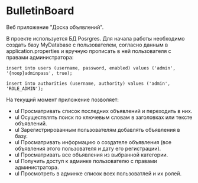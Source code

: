 # BulletinBoard
 Веб приложение "Доска объявлений". 
 
 В проекте используется БД Posrgres. Для начала работы необходимо создать базу MyDatabase с пользователем, согласно данным в application.properties и вручную прописать в ней пользователя с правами администратора: 
 ```
 insert into users (username, password, enabled) values ('admin', '{noop}adminpass', true);
 ```
 ```
 insert into authorities (username, authority) values ('admin', 'ROLE_ADMIN');
 ```
 На текущий момент приложение позволяет:
 * ul Просматривать список последних объявлений и переходить в них.
 * ul Осуществлять поиск по ключевым словам в заголовках или тексте объявлений.
 * ul Зарегистрированным пользователям добавлять объявления в базу.
 * ul Просматривать информацию о создателе объявления (все объявления этого пользователя и дату его регистрации).
 * ul Просматривать все объявления из выбранной категории.
 * ul Получить доступ к админке пользователю с правами администратора.
 * ul Просмотреть в админке список всех пользоватлей и их ролей.
 
